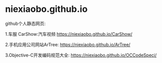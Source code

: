 # niexiaobo.github.io
github个人静态网页:

1.车服 CarShow:汽车视频
<https://niexiaobo.github.io/CarShow/>

2.手机应用公司网站ArTree:
<https://niexiaobo.github.io/ArTree/>

3.Objective-C开发编码规范大全:
<https://niexiaobo.github.io/OCCodeSpeci/>
